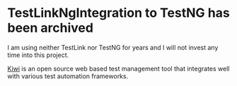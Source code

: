# TestLinkNgIntegration to TestNG has been archived

I am using neither TestLink nor TestNG for years and I will not invest any time into this project.

[Kiwi](https://kiwitcms.org/) is an open source web based test management tool that integrates well with various test automation frameworks.

